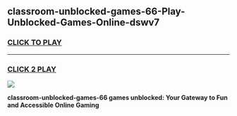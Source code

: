 
## classroom-unblocked-games-66-Play-Unblocked-Games-Online-dswv7
<h3>
<a href="https://premium76.site?title=classroom-unblocked-games-66&ref=25A">CLICK TO PLAY</a></h3>
<hr>

<h3>
<a href="https://premium76.site?title=classroom-unblocked-games-66&ref=25A">CLICK 2 PLAY</a>
  
</h3>

<a href="https://premium76.site?title=classroom-unblocked-games-66&ref=25A"><img src="https://clearcache.store/games.png"></a>


**classroom-unblocked-games-66 games unblocked: Your Gateway to Fun and Accessible Online Gaming**
